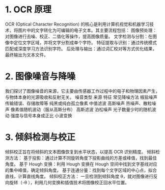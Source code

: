 # 1. OCR 原理
OCR (Optical Character Recognition) 的核心是利用计算机视觉和机器学习技术，将图片中的文字转化为可编辑的电子文本。其主要流程包括：
图像预处理：对图像进行去噪、校正、二值化等操作，提高图像质量。
文字检测与分割：在图像中定位文字区域，并将文字分割成单个字符。
特征提取与识别：通过传统模式匹配或深度学习方法识别字符。
后处理与输出：通过词汇校对等方式优化结果，最终输出为文本文件。
# 2. 图像噪音与降噪
我们探讨了图像噪音的来源，它主要由传感器工作过程中的电子和物理因素产生，与物体本身的光源吸收和反射无关。
噪音类型	来源				特征			常见降噪方法
椒盐噪声	传输错误、存储故障等	纯黑或纯白孤立像素	中值滤波
高斯噪声	热噪声、散粒噪声	像素值随机波动（服从高斯分布）	高斯滤波
泊松噪声	光子数量少时的随机波动	强度与信号本身成正比	小波变换

# 3. 倾斜检测与校正
倾斜校正旨在将倾斜的文本图像恢复到水平状态，以提高 OCR 识别精度。
倾斜检测方法：
基于投影：通过计算不同旋转角度下投影曲线的方差或峰值，找到最佳角度。
基于 Hough 变换：利用 Hough 变换在 Hough 空间中找到文字基线对应的集中峰值，确定倾斜角度。
基于连通分量：找到每个文字区域的中心点，拟合直线，计算直线角度。
倾斜校正方法：
一旦检测到倾斜角度 θ，就对图像进行反向旋转（-θ ），利用几何变换和插值技术将图像校正回水平位置。
